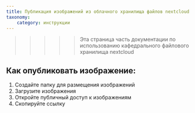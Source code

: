 ```yaml
---
title: Публикация изображений из облачного хранилища файлов nextcloud
taxonomy:
    category: инструкции
---
```


>>>>> Эта страница часть документации по использованию кафедрального файлового хранилища nextcloud 

## Как опубликовать изображение:

1. Создайте папку для размещения изображений
2. Загрузите изображения
3. Откройте публичный доступ к изображениям
4. Скопируйте ссылку
